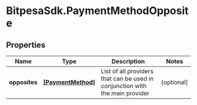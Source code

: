 # BitpesaSdk.PaymentMethodOpposite

## Properties
Name | Type | Description | Notes
------------ | ------------- | ------------- | -------------
**opposites** | [**[PaymentMethod]**](PaymentMethod.md) | List of all providers that can be used in conjunction with the main provider | [optional] 


